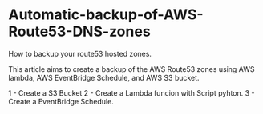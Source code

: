 # Automatic-backup-of-AWS-Route53-DNS-zones
How to backup your route53 hosted zones.

This article aims to create a backup of the AWS Route53 zones using AWS lambda, AWS EventBridge Schedule, and AWS S3 bucket.

1 - Create a S3 Bucket
2 - Create a Lambda funcion with Script pyhton.
3 - Create a EventBridge Schedule.
